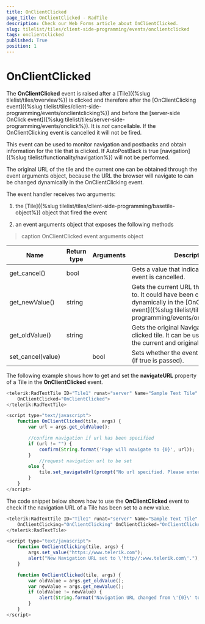 ```yaml
---
title: OnClientClicked
page_title: OnClientClicked - RadTile
description: Check our Web Forms article about OnClientClicked.
slug: tilelist/tiles/client-side-programming/events/onclientclicked
tags: onclientclicked
published: True
position: 1
---
```


# OnClientClicked



The **OnClientClicked** event is raised after a [Tile]({%slug tilelist/tiles/overview%}) is clicked and therefore after the [OnClientClicking event]({%slug tilelist/tiles/client-side-programming/events/onclientclicking%}) and before the [server-side OnClick event]({%slug tilelist/tiles/server-side-programming/events/onclick%}). It is *not* cancellable. If the OnClientClicking event is cancelled it will not be fired.

This event can be used to monitor navigation and postbacks and obtain information for the tile that is clicked. If AutoPostBack is true [navigation]({%slug tilelist/functionality/navigation%}) will not be performed.

The original URL of the tile and the current one can be obtained through the event arguments object, because the URL the browser will navigate to can be changed dynamically in the OnClientClicking event.

The event handler receives two arguments:

1. the [Tile]({%slug tilelist/tiles/client-side-programming/basetile-object%}) object that fired the event

1. an event arguments object that exposes the following methods


>caption OnClientClicked event arguments object

|  **Name**  |  **Return type**  |  **Arguments**  |  **Description**  |
| ------ | ------ | ------ | ------ |
|get_cancel()|bool||Gets a value that indicates whether the event is cancelled.|
|get_newValue()|string||Gets the current URL the tile will navigate to. It could have been changed dynamically in the [OnClientClicking event]({%slug tilelist/tiles/client-side-programming/events/onclientclicking%}).|
|get_oldValue()|string||Gets the original NavigateUrl of the clicked tile. It can be used to compare the current and original values.|
|set_cancel(value)||bool|Sets whether the event will be cancelled (if true is passed).|

The following example shows how to get and set the **navigateURL** property of a Tile in the **OnClientClicked** event.

````JavaScript
<telerik:RadTextTile ID="Tile1" runat="server" Name="Sample Text Tile" Text="Lorem ipsum dolor sit amet" Title-Text="Sample"
    OnClientClicked="OnClientClicked">
</telerik:RadTextTile>

<script type="text/javascript">
    function OnClientClicked(tile, args) {
        var url = args.get_oldValue();

        //confirm navigation if url has been specified
        if (url != "") {
            confirm(String.format('Page will navigate to {0}', url));
        }
            //request navigation url to be set
        else {
            tile.set_navigateUrl(prompt("No url specified. Please enter a navigation url:"));
        }
    }
</script>
````



The code snippet below shows how to use the **OnClientClicked** event to check if the navigation URL of a Tile has been set to a new value.

````JavaScript
<telerik:RadTextTile ID="Tile1" runat="server" Name="Sample Text Tile" Text="Lorem ipsum dolor sit amet" Title-Text="Sample"
    OnClientClicking="OnClientClicking" OnClientClicked="OnClientClicked" NavigateUrl="https://demos.telerik.com">
</telerik:RadTextTile>

<script type="text/javascript">
    function OnClientClicking(tile, args) {
        args.set_value("https://www.telerik.com");
        alert("New Navigation URL set to \'http//:www.telerik.com\'.");
    }

    function OnClientClicked(tile, args) {
        var oldValue = args.get_oldValue();
        var newValue = args.get_newValue();
        if (oldValue != newValue) {
            alert(String.format("Navigation URL changed from \'{0}\' to \'{1}\'.", oldValue, newValue));
        }
    }
</script>
````


